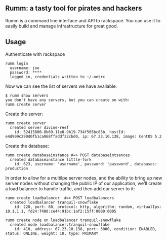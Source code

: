 ## Rumm: a tasty tool for pirates and hackers

Rumm is a command line interface and API to rackspace. You can use it
to easily build and manage infrastructure for great good.


## Usage

Authenticate with rackspace

    rumm login
      username: joe
      password: ****
      logged in, credentials written to ~/.netrc
      

Now we can see the list of servers we have available:

    $ rumm show servers
    you don't have any servers, but you can create on with:
    rumm create server

Create the server:

    rumm create server
      created server divine-reef
        id: 52415800-8b69-11e0-9b19-734f565bc83b, hostId: e4d909c290d0fb1ca068ffaddf22cbd0, ip: 67.23.10.138, image: CentOS 5.2
        
Create the database:

    rumm create databaseinstance #=> POST databaseintsances
      created databaseinstance little-fork
        id: 623, username: 'username', password: 'password', databases: production

In order to allow for a multilpe server nodes, and the ability to
bring up new server nodes without changing the public IP of our
application, we'll create a load balancer to handle traffic, and then
add our server to it:

    rumm create loadbalancer  #=> POST loadbalancers
      created loadbalancer tranquil-snowflake
        id: 220, port: 80, protocol: http, algorithm: random, virtualIps: 10.1.1.1, fd24:f480:ce44:91bc:1af2:15ff:0000:0005

    rumm create node on loadbalancer tranquil-snowflake
      created node loadbalancer:tranquil-snowflake
        id: 410, address: 67.23.10.138, port: 3000, condition: ENABLED, status: ONLINE, weight: 10, type: PRIMARY
